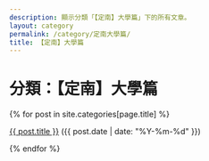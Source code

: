 ```yaml
---
description: 顯示分類「【定南】大學篇」下的所有文章。
layout: category
permalink: /category/定南大學篇/
title: 【定南】大學篇
---
```


<h1>分類：【定南】大學篇</h1>

{% for post in site.categories[page.title] %}
  <p><a href="{{ post.url | relative_url }}">{{ post.title }}</a> ({{ post.date | date: "%Y-%m-%d" }})</p>
{% endfor %}
